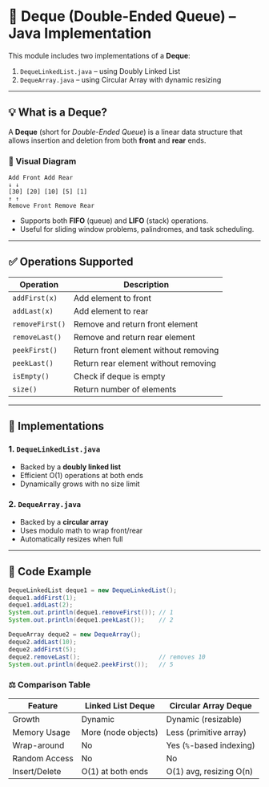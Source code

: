 # 🔁 Deque (Double-Ended Queue) – Java Implementation

This module includes two implementations of a **Deque**:

1. `DequeLinkedList.java` – using Doubly Linked List
2. `DequeArray.java` – using Circular Array with dynamic resizing

---

## 💡 What is a Deque?

A **Deque** (short for *Double-Ended Queue*) is a linear data structure that allows insertion and deletion from both **front** and **rear** ends.

### 🔄 Visual Diagram

````
Add Front Add Rear
↓ ↓
[30] [20] [10] [5] [1]
↑ ↑
Remove Front Remove Rear
````

- Supports both **FIFO** (queue) and **LIFO** (stack) operations.
- Useful for sliding window problems, palindromes, and task scheduling.

---

## ✅ Operations Supported

| Operation         | Description                          |
|------------------|--------------------------------------|
| `addFirst(x)`    | Add element to front                 |
| `addLast(x)`     | Add element to rear                  |
| `removeFirst()`  | Remove and return front element      |
| `removeLast()`   | Remove and return rear element       |
| `peekFirst()`    | Return front element without removing|
| `peekLast()`     | Return rear element without removing |
| `isEmpty()`      | Check if deque is empty              |
| `size()`         | Return number of elements            |

---

## 🧱 Implementations

### 1. `DequeLinkedList.java`

- Backed by a **doubly linked list**
- Efficient O(1) operations at both ends
- Dynamically grows with no size limit

### 2. `DequeArray.java`

- Backed by a **circular array**
- Uses modulo math to wrap front/rear
- Automatically resizes when full

---

## 🔨 Code Example

```java
DequeLinkedList deque1 = new DequeLinkedList();
deque1.addFirst(1);
deque1.addLast(2);
System.out.println(deque1.removeFirst()); // 1
System.out.println(deque1.peekLast());    // 2

DequeArray deque2 = new DequeArray();
deque2.addLast(10);
deque2.addFirst(5);
deque2.removeLast();                      // removes 10
System.out.println(deque2.peekFirst());   // 5
````

### ⚖️ Comparison Table

| Feature       | Linked List Deque   | Circular Array Deque     |
| ------------- | ------------------- | ------------------------ |
| Growth        | Dynamic             | Dynamic (resizable)      |
| Memory Usage  | More (node objects) | Less (primitive array)   |
| Wrap-around   | No                  | Yes (`%`-based indexing) |
| Random Access | No                  | No                       |
| Insert/Delete | O(1) at both ends   | O(1) avg, resizing O(n)  |
